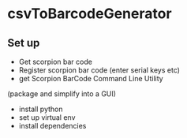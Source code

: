# csvToBarcodeGenerator

## Set up
- Get scorpion bar code
- Register scorpion bar code (enter serial keys etc)
- get Scorpion BarCode Command Line Utility

(package and simplify into a GUI)
- install python
- set up virtual env
- install dependencies
